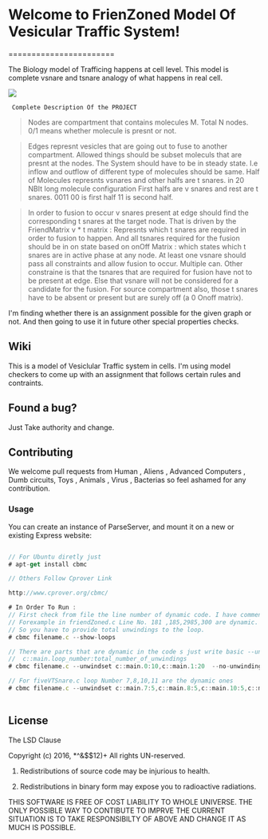 
# Welcome to FrienZoned Model Of Vesicular Traffic System!
=======================

The Biology model of Trafficing happens at cell level. This model is complete vsnare and tsnare analogy of what happens in real cell. 

  ![](http://www.zoology.ubc.ca/~berger/B200sample/unit_8_protein_processing/images_unit8/14_20.jpg)

     Complete Description Of the PROJECT

> Nodes are compartment that contains molecules M. Total N nodes. 0/1 means whether molecule is presnt or not.

>  Edges represnt vesicles that are going out to fuse to another compartment. 
> Allowed things should be subset moleculs that are presnt at the nodes. The System should have to be in steady state. I.e inflow and outflow of different type of molecules should be same. Half of Molecules represnts vsnares and other halfs are t snares. in 20 NBIt long molecule configuration 
>  First halfs are v snares and rest are t snares. 0011 00 is first half 11 is second half. 

>  In order to fusion to occur v snares present at edge should find the corresponding t snares at the target node. 
>  That is driven by the FriendMatrix v * t matrix : Represnts which t snares are required in order to fusion to happen. 
>  And all tsnares required for the fusion should be in on state based on onOff Matrix : which states which t snares are
  in active phase at any node. 
>   At least one vsnare should pass all constraints and allow fusion to occur. Multiple can.
>   Other constraine is that the  tsnares that are required for fusion have not to be present at edge. 
>   Else that vsnare will not be considered for a candidate for the fusion. For source compartment also, those t snares have to be absent or present but are surely off (a 0 Onoff matrix).  

  I'm finding whether there is an assignment possible for the given graph or not. And then going to use it in future other special properties checks. 


Wiki
------------

This is a model of Vesiclular Traffic system in cells. I'm using model checkers to come up with an assignment that follows certain rules and contraints.  

Found a bug?
------------
Just Take authority and change. 

Contributing
------------

We welcome pull requests from Human , Aliens , Advanced Computers , Dumb circuits, Toys , Animals , Virus , Bacterias so feel ashamed for any contribution. 


### Usage

You can create an instance of ParseServer, and mount it on a new or existing Express website:


```js

// For Ubuntu diretly just 
# apt-get install cbmc

// Others Follow Cprover Link

http://www.cprover.org/cbmc/

# In Order To Run :
// First check from file the line number of dynamic code. I have commented which one is dynamic.
// Forexample in friendZoned.c Line No. 181 ,185,2985,300 are dynamic. 
// So you have to provide total unwindings to the loop.
# cbmc filename.c --show-loops

// There are parts that are dynamic in the code s just write basic --unwindset
//  c::main.loop_number:total_number_of_unwindings
# cbmc filename.c --unwindset c::main.0:10,c::main.1:20  --no-unwinding-assertions 

// For fiveVTSnare.c loop Number 7,8,10,11 are the dynamic ones 
# cbmc filename.c --unwindset c::main.7:5,c::main.8:5,c::main.10:5,c::main.11:5 --no-unwinding-assertions
    

```

License
-------

The LSD Clause

Copyright (c) 2016, *^&$$12)+
All rights UN-reserved.


1. Redistributions of source code may be injurious to health.

2. Redistributions in binary form may expose you to radioactive radiations. 

THIS SOFTWARE IS FREE OF COST LIABILITY TO WHOLE UNIVERSE. THE ONLY POSSIBLE WAY TO CONTIBUTE TO IMPRVE THE CURRENT SITUATION IS TO TAKE RESPONSIBILTY OF ABOVE AND CHANGE IT AS MUCH IS POSSIBLE. 
